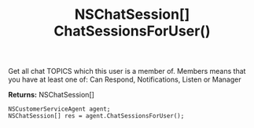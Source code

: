 ﻿---
uid: crmscript_ref_NSCustomerServiceAgent_ChatSessionsForUser
title: NSChatSession[] ChatSessionsForUser()
intellisense: NSCustomerServiceAgent.ChatSessionsForUser
keywords: NSCustomerServiceAgent, ChatSessionsForUser
so.topic: reference
---

Get all chat TOPICS which this user is a member of. Members means that you have at least one of: Can Respond, Notifications, Listen or Manager


**Returns:** NSChatSession[]

```crmscript
NSCustomerServiceAgent agent;
NSChatSession[] res = agent.ChatSessionsForUser();
```

